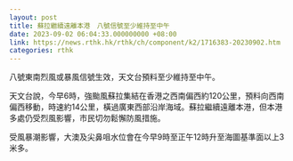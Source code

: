```yaml
---
layout: post
title: 蘇拉繼續遠離本港　八號信號至少維持至中午
date: 2023-09-02 06:04:33.000000000 +08:00
link: https://news.rthk.hk/rthk/ch/component/k2/1716383-20230902.htm
categories: rthk
---
```


八號東南烈風或暴風信號生效，天文台預料至少維持至中午。

天文台說，今早6時，強颱風蘇拉集結在香港之西南偏西約120公里，預料向西南偏西移動，時速約14公里，橫過廣東西部沿岸海域。蘇拉繼續遠離本港，但本港多處仍受烈風影響，市民切勿鬆懈防風措施。

受風暴潮影響，大澳及尖鼻咀水位會在今早9時至正午12時升至海圖基準面以上3米多。
